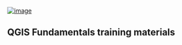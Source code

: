[![image](https://img.shields.io/badge/License-MIT-yellow.svg)](https://opensource.org/licenses/MIT)
## QGIS Fundamentals training materials

